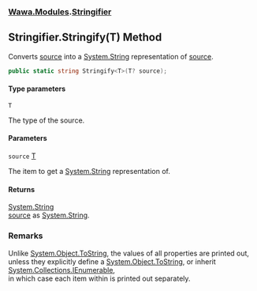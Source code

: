 ### [Wawa.Modules](Wawa.Modules.md 'Wawa.Modules').[Stringifier](Stringifier.md 'Wawa.Modules.Stringifier')

## Stringifier.Stringify<T>(T) Method

Converts [source](Stringifier.Stringify(T).md#Wawa.Modules.Stringifier.Stringify_T_(T).source 'Wawa.Modules.Stringifier.Stringify<T>(T).source') into a [System.String](https://docs.microsoft.com/en-us/dotnet/api/System.String 'System.String') representation of [source](Stringifier.Stringify(T).md#Wawa.Modules.Stringifier.Stringify_T_(T).source 'Wawa.Modules.Stringifier.Stringify<T>(T).source').

```csharp
public static string Stringify<T>(T? source);
```
#### Type parameters

<a name='Wawa.Modules.Stringifier.Stringify_T_(T).T'></a>

`T`

The type of the source.
#### Parameters

<a name='Wawa.Modules.Stringifier.Stringify_T_(T).source'></a>

`source` [T](Stringifier.Stringify(T).md#Wawa.Modules.Stringifier.Stringify_T_(T).T 'Wawa.Modules.Stringifier.Stringify<T>(T).T')

The item to get a [System.String](https://docs.microsoft.com/en-us/dotnet/api/System.String 'System.String') representation of.

#### Returns
[System.String](https://docs.microsoft.com/en-us/dotnet/api/System.String 'System.String')  
[source](Stringifier.Stringify(T).md#Wawa.Modules.Stringifier.Stringify_T_(T).source 'Wawa.Modules.Stringifier.Stringify<T>(T).source') as [System.String](https://docs.microsoft.com/en-us/dotnet/api/System.String 'System.String').

### Remarks
  
Unlike [System.Object.ToString](https://docs.microsoft.com/en-us/dotnet/api/System.Object.ToString 'System.Object.ToString'), the values of all properties are printed out,  
unless they explicitly define a [System.Object.ToString](https://docs.microsoft.com/en-us/dotnet/api/System.Object.ToString 'System.Object.ToString'), or inherit [System.Collections.IEnumerable](https://docs.microsoft.com/en-us/dotnet/api/System.Collections.IEnumerable 'System.Collections.IEnumerable'),  
in which case each item within is printed out separately.